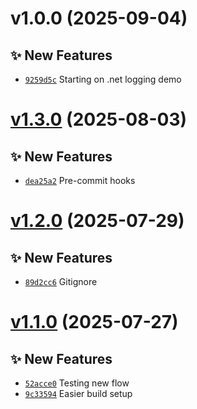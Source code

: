 # v1.0.0 (2025-09-04)

## ✨ New Features
- [`9259d5c`](https://github.com/fredrkl/net-otellogging-demo/commit/9259d5c)  Starting on .net logging demo

# [v1.3.0](https://github.com/fredrkl/template-base/compare/v1.2.0...v1.3.0) (2025-08-03)

## ✨ New Features
- [`dea25a2`](https://github.com/fredrkl/template-base/commit/dea25a2)  Pre-commit hooks

# [v1.2.0](https://github.com/fredrkl/template-base/compare/v1.1.0...v1.2.0) (2025-07-29)

## ✨ New Features
- [`89d2cc6`](https://github.com/fredrkl/template-base/commit/89d2cc6)  Gitignore

# [v1.1.0](https://github.com/fredrkl/template-base/compare/v1.0.0...v1.1.0) (2025-07-27)

## ✨ New Features
- [`52acce0`](https://github.com/fredrkl/template-base/commit/52acce0)  Testing new flow 
- [`9c33594`](https://github.com/fredrkl/template-base/commit/9c33594)  Easier build setup
